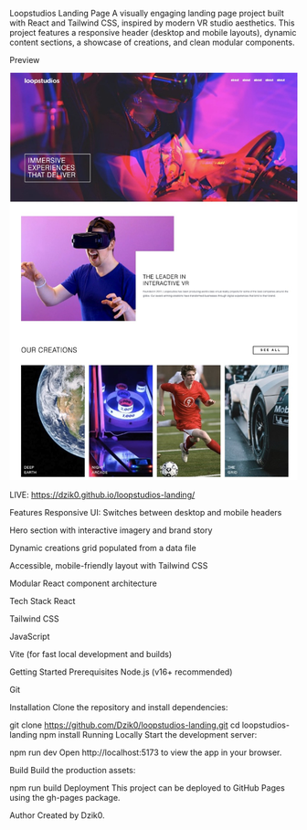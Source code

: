 Loopstudios Landing Page
A visually engaging landing page project built with React and Tailwind CSS, inspired by modern VR studio aesthetics. This project features a responsive header (desktop and mobile layouts), dynamic content sections, a showcase of creations, and clean modular components.

Preview

![Loopstudios Landing Page](./screenshot.jpg)

LIVE: https://dzik0.github.io/loopstudios-landing/

Features
Responsive UI: Switches between desktop and mobile headers

Hero section with interactive imagery and brand story

Dynamic creations grid populated from a data file

Accessible, mobile-friendly layout with Tailwind CSS

Modular React component architecture

Tech Stack
React

Tailwind CSS

JavaScript

Vite (for fast local development and builds)

Getting Started
Prerequisites
Node.js (v16+ recommended)

Git

Installation
Clone the repository and install dependencies:

git clone https://github.com/Dzik0/loopstudios-landing.git
cd loopstudios-landing
npm install
Running Locally
Start the development server:

npm run dev
Open http://localhost:5173 to view the app in your browser.

Build
Build the production assets:

npm run build
Deployment
This project can be deployed to GitHub Pages using the gh-pages package.

Author
Created by Dzik0.
